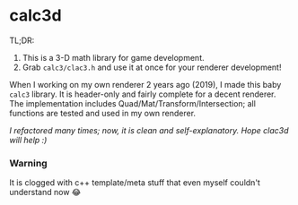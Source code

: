 # calc3d

TL;DR: 
1. This is a 3-D math library for game development.
2. Grab `calc3/clac3.h` and use it at once for your renderer development!

When I working on my own renderer 2 years ago (2019), I made this baby `calc3` library.
It is header-only and fairly complete for a decent renderer.
The implementation includes Quad/Mat/Transform/Intersection; all functions are tested and used in my own renderer.

*I refactored many times; now, it is clean and self-explanatory. Hope clac3d will help :)*

### Warning

It is clogged with c++ template/meta stuff that even myself couldn't understand now 😂
